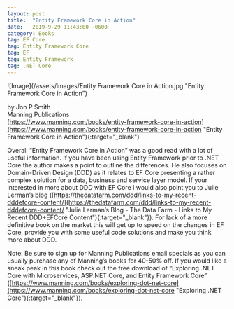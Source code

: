```yaml
---
layout: post
title:  "Entity Framework Core in Action"
date:   2019-9-29 11:43:00 -0600
category: Books
tag: EF Core
tag: Entity Framework Core
tag: EF
tag: Entity Framework
tag: .NET Core  
---
```


![Image](/assets/images/Entity Framework Core in Action.jpg "Entity Framework Core in Action")

by Jon P Smith<br />Manning Publications<br />[https://www.manning.com/books/entity-framework-core-in-action](https://www.manning.com/books/entity-framework-core-in-action "Entity Framework Core in Action"){:target="_blank"}

Overall “Entity Framework Core in Action” was a good read with a lot of useful information.  If you have been using Entity Framework prior to .NET Core the author makes a point to outline the differences.  He also focuses on Domain-Driven Design (DDD) as it relates to EF Core presenting a rather complex solution for a data, business and service layer model.  If your interested in more about DDD with EF Core I would also point you to Julie Lerman’s blog ([https://thedatafarm.com/ddd/links-to-my-recent-dddefcore-content/](https://thedatafarm.com/ddd/links-to-my-recent-dddefcore-content/ "Julie Lerman’s Blog - The Data Farm - Links to My Recent DDD+EFCore Content"){:target="_blank"}).  For lack of a more definitive book on the market this will get up to speed on the changes in EF Core, provide you with some useful code solutions and make you think more about DDD.

Note: Be sure to sign up for Manning Publications email specials as you can usually purchase any of Manning’s books for 40-50% off.  If you would like a sneak peak in this book check out the free download of “Exploring .NET Core with Microservices, ASP.NET Core, and Entity Framework Core” ([https://www.manning.com/books/exploring-dot-net-core](https://www.manning.com/books/exploring-dot-net-core "Exploring .NET Core"){:target="_blank"}).